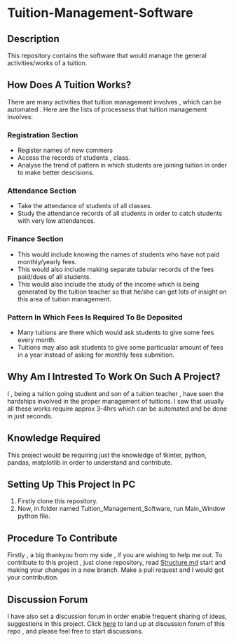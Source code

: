 # Tuition-Management-Software

## Description

This repository contains the software that would manage the general activities/works of a tuition.

## How Does A Tuition Works?

There are many activities that tuition management involves , which can be automated . Here are the lists of processess that tuition management involves:

### Registration Section

* Register names of new commers
* Access the records of students , class.
* Analyse the trend of pattern in which students are joining tuition in order to make better descisions.

### Attendance Section

* Take the attendance of students of all classes.
* Study the attendance records of all students in order to catch students with very low attendances.

### Finance Section

* This would include knowing the names of students who have not paid monthly/yearly fees.
* This would also include making separate tabular records of the fees paid/dues of all students.
* This would also include the study of the income which is being generated by the tuition teacher so that he/she can get lots of insight on this area of tuition management.

### Pattern In Which Fees Is Required To Be Deposited

* Many tuitions are there which would ask students to give some fees every month.
* Tuitions may also ask students to give some particualar amount of fees in a year instead of asking for monthly fees submition.

## Why Am I Intrested To Work On Such A Project?

I , being a tuition going student and son of a tuition teacher , have seen the hardships involved in the proper management of tuitions. I saw that usually all these works require approx 3-4hrs which can be automated and be done in just seconds.

## Knowledge Required

This project would be requiring just the knowledge of tkinter, python, pandas, matplotlib in order to understand and contribute.

## Setting Up This Project In PC

1. Firstly clone this repository.
1. Now, in folder named Tuition_Management_Software, run Main_Window python file.

## Procedure To Contribute

Firstly , a big thankyou from my side , if you are wishing to help me out. To contribute to this project , just clone repository, read [Structure.md](Tuition_Management_Software/Structure.md) start and making your changes in a new branch. Make a pull request and I would get your contribution.

## Discussion Forum

I have also set a discussion forum in order enable frequent sharing of ideas, suggestions in this project. Click [here](https://github.com/Sam-Varghese/Tuition-Management-Software/discussions) to land up at discussion forum of this repo , and please feel free to start discussions.